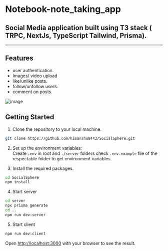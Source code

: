 # Notebook-note_taking_app
## Social Media application built using T3 stack ( TRPC, NextJs, TypeScript Tailwind, Prisma).
---
## Features 
- user authentication.
- Images/ video upload
- like/unlike posts.
- follow/unfollow users.
- comment on posts.

![image](https://res.cloudinary.com/dzlpv4yx6/image/upload/v1722097151/social-media-images/od43dix9h23uet6duncg.png)


## Getting Started
1. Clone the repository to your local machine.
```bash
git clone https://github.com/himanshu8443/SocialSphere.git
```
2. Set up the environment variables: <br>
Create `.env` in root and `./server` folders check `.env.example` file of the respectable folder to get environment variables.

3. Install the required packages.
```bash
cd SocialSphere
npm install
```
4. Start server
```bash
cd server
npx prisma generate
cd ..
npm run dev:server
```
5. Start client
```bash
npm run dev:client
```



Open [http://localhost:3000](http://localhost:3000) with your browser to see the result.
